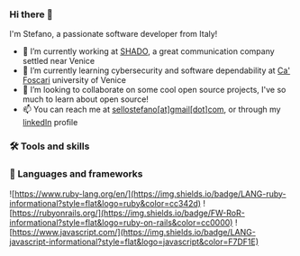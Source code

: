 ### Hi there 👋
I'm Stefano, a passionate software developer from Italy!

- 🔭 I’m currently working at [SHADO](https://shado.tv), a great communication company settled near Venice
- 🌱 I’m currently learning cybersecurity and software dependability at [Ca' Foscari](https://unive.it) university of Venice
- 👯 I’m looking to collaborate on some cool open source projects, I've so much to learn about open source!
- 📫 You can reach me at [sellostefano[at]gmail[dot]com](mailto:sellostefano@gmail.com), or through my [linkedIn](https://www.linkedin.com/in/stefano-sello/) profile

### 🛠️ Tools and skills

### 🤖 Languages and frameworks
![https://www.ruby-lang.org/en/](https://img.shields.io/badge/LANG-ruby-informational?style=flat&logo=ruby&color=cc342d)
![https://rubyonrails.org/](https://img.shields.io/badge/FW-RoR-informational?style=flat&logo=ruby-on-rails&color=cc0000)
![https://www.javascript.com/](https://img.shields.io/badge/LANG-javascript-informational?style=flat&logo=javascript&color=F7DF1E)
